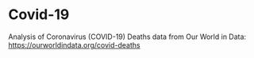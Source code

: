 # Covid-19
Analysis of Coronavirus (COVID-19) Deaths data from Our World in Data: 
https://ourworldindata.org/covid-deaths 
